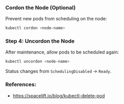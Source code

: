 ### **Cordon the Node (Optional)**

Prevent new pods from scheduling on the node:

```bash
kubectl cordon <node-name>
```

### **Step 4: Uncordon the Node**

After maintenance, allow pods to be scheduled again:

```bash
kubectl uncordon <node-name>
```

Status changes from `SchedulingDisabled` → `Ready`.

### References:
- https://spacelift.io/blog/kubectl-delete-pod